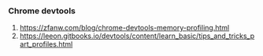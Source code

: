 ### Chrome devtools
1. https://zfanw.com/blog/chrome-devtools-memory-profiling.html
2. https://leeon.gitbooks.io/devtools/content/learn_basic/tips_and_tricks_part_profiles.html
